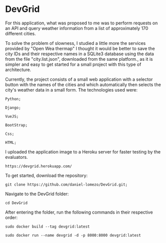 # DevGrid
For this application, what was proposed to me was to perform requests on an API and query weather information from a list of approximately 170 different cities. 

To solve the problem of slowness, I studied a little more the services provided by "Open Wea thermap" I thought it would be better to save the city IDs and their respective names in a SQLite3 database using the data from the file "city.list.json", downloaded from the same platform., as it is simpler and easy to get started for a small project with this type of architecture.


Currently, the project consists of a small web application with a selector button with the names of the cities and which automatically then selects the city's weather data in a small form.
The technologies used were:
    
    Python;

    Django;
  
    VueJS;

    BootStrap;

    Css;

    HTML;

I uploaded the application image to a Heroku server for faster testing by the evaluators.

    https://devgrid.herokuapp.com/

To get started, download the repository:
    
    git clone https://github.com/daniel-lomezo/DevGrid.git;

Navigate to the DevGrid folder:

    cd DevGrid 

After entering the folder, run the following commands in their respective order:

    sudo docker build --tag devgrid:latest 

    sudo docker run --name devgrid -d -p 8000:8000 devgrid:latest
  
